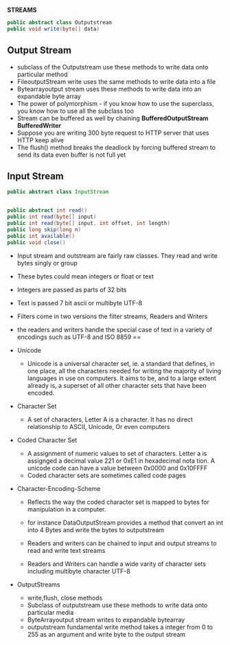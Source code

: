 __STREAMS__

``` java
public abstract class Outputstream
public void write(byte[] data)
```
## Output Stream
* subclass of the Outputstream use these methods to write data onto particular method
* FileoutputStream write uses the same methods to write data into a file
* Bytearrayoutput stream uses these methods to write data into an expandable byte array
* The power of polymorphism - if you know how to use the superclass, you know how to use all the subclass too
* Stream can be buffered as well by chaining __BufferedOutputStream BufferedWriter__ 
* Suppose you are writing 300 byte request to HTTP server that uses HTTP keep alive
* The flush() method breaks the deadlock by forcing buffered stream to send its data even buffer is not full yet

## Input Stream

``` java
public abstract class InputStream


public abstract int read()
public int read(byte[] input)
public int read(byte[] input, int offset, int length)
public long skip(long n)
public int available()
public void close()
```

* Input stream and outstream are fairly raw classes. They read and write bytes singly or group
* These bytes could mean integers or float or text
* Integers are passed as parts of 32 bits
* Text is passed 7 bit ascii or multibyte UTF-8
* Filters come in two versions the filter streams, Readers and Writers
* the readers and writers handle the special case of text in a variety of encodings such as UTF-8 and ISO 8859
==
* Unicode
	- Unicode is a universal character set, ie. a standard that defines, in one place, all the characters needed for writing
	the majority of living languages in use on computers. It aims to be, and to a large extent already is, a superset of all
	other character sets that have been encoded.
* Character Set
	- A set of characters, Letter A is a character. It has no direct relationship to ASCII, Unicode, Or even computers
* Coded Character Set
	- A assignment of numeric values to set of characters. Letter a is assignged a decimal value 221 or 0xE1 in hexadecimal nota
	tion. A unicode code can have a value between 0x0000 and 0x10FFFF
	- Coded character sets are sometimes called code pages
* Character-Encoding-Scheme
	- Reflects the way the coded character set is mapped to bytes for manipulation in a computer.


	- for instance DataOutputStream provides a method that convert an int into 4 Bytes and write the bytes to outputstream
	- Readers and writers can be chained to input and output streams to read and write text streams
	- Readers and Writers can handle a wide varity of character sets including multibyte character UTF-8

* OutputStreams
	- write,flush, close methods
	- Subclass of outputstream use these methods to write data onto particular media
	- ByteArrayoutput stream writes to expandable bytearray
	- outputstream fundamental write method takes a integer from 0 to 255 as an argument and write byte to the output stream

